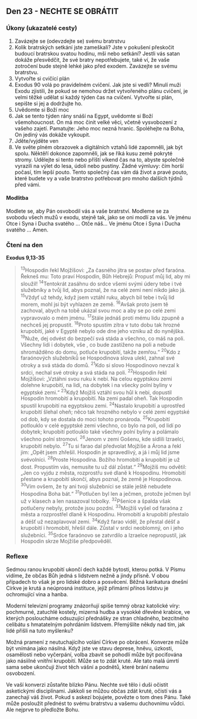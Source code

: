 ## Den 23 - NECHTE SE OBRÁTIT

### Úkony (ukazatelé cesty)

1. Zavázejte se (odevzdejte se) svému bratrstvu
1. Kolik bratrských setkání jste zameškali? Jste v pokušení přeskočit budoucí bratrskou svatou hodinu, mši nebo setkání? Jestli vás satan dokáže přesvědčit, že své bratry nepotřebujete, také ví, že vaše zotročení bude stejně lehké jako před exodem. Zavázejte se svému bratrstvu.
1. Vytvořte si cvičící plán
1. Exodus 90 volá po pravidelném cvičení. Jak jste si vedli? Minulí muži Exodu zjistili, že pokud se nemohou držet vytvořeného plánu cvičení, je velmi těžké udělat si každý týden čas na cvičení. Vytvořte si plán, sepište si jej a dodržujte ho.
1. Uvědomte si Boží moc
1. Jak se tento týden rány snáší na Egypt, uvědomte si Boží všemohoucnost. On má moc činit velké věci, včetně vysvobození z vašeho zajetí. Pamatujte: Jeho moc nezná hranic. Spoléhejte na Boha, On jediný vás dokáže vykoupit.
1. Jděte/vyjděte ven
1. Ve světe plném obrazovek a digitálních vztahů lidé zapomněli, jak být spolu. Něktěří dokonce zapomněli, jak se říká kusu země pokryté stromy. Udělejte si tento nebo příští víkend čas na to, abyste společně vyrazili na výlet do lesa, údolí nebo pustiny. Žádné výmluvy: čím horší počasí, tím lepší pouto. Tento společný čas vám dá život a pravé pouto, které budete vy a vaše bratrstvo potřebovat pro mnoho dalších týdnů před vámi.

#### Modlitba

Modlete se, aby Pán osvobodil vás a vaše bratrství.
Modleme se za svobodu všech mužů v exodu, stejně tak, jako se oni modlí za vás.
Ve jménu Otce i Syna i Ducha svatého … Otče náš… Ve jménu Otce i Syna i Ducha svatého … Amen.

### Čtení na den

**Exodus 9,13-35**

> <sup>13</sup>Hospodin řekl Mojžíšovi: „Za časného jitra se postav před faraóna. Řekneš mu: Toto praví Hospodin, Bůh Hebrejů: Propusť můj lid, aby mi sloužil!
> <sup>14</sup>Tentokrát zasáhnu do srdce všemi svými údery tebe i tvé služebníky a tvůj lid, abys poznal, že na celé zemi není nikdo jako já.
> <sup>15</sup>Vždyť už tehdy, když jsem vztáhl ruku, abych bil tebe i tvůj lid morem, mohl jsi být vyhlazen ze země.
> <sup>16</sup>Avšak proto jsem tě zachoval, abych na tobě ukázal svou moc a aby se po celé zemi vypravovalo o mém jménu.
> <sup>17</sup>Stále jednáš proti mému lidu zpupně a nechceš jej propustit.
> <sup>18</sup>Proto spustím zítra v tuto dobu tak hrozné krupobití, jaké v Egyptě nebylo ode dne jeho vzniku až do nynějška.
> <sup>19</sup>Nuže, dej odvést do bezpečí svá stáda a všechno, co máš na poli. Všechny lidi i dobytek, vše , co bude zastiženo na poli a nebude shromážděno do domu, potluče krupobití, takže zemřou.“
> <sup>20</sup>Kdo z faraónových služebníků se Hospodinova slova ulekl, zahnal své otroky a svá stáda do domů.
> <sup>21</sup>Kdo si slovo Hospodinovo nevzal k srdci, nechal své otroky a svá stáda na poli.
> <sup>22</sup>Hospodin řekl Mojžíšovi: „Vztáhni svou ruku k nebi. Na celou egyptskou zemi dolehne krupobití, na lidi, na dobytek i na všecky polní byliny v egyptské zemi.“
> <sup>23</sup>Když Mojžíš vztáhl svou hůl k nebi, dopustil Hospodin hromobití a krupobití. Na zemi padal oheň. Tak Hospodin spustil krupobití na egyptskou zemi.
> <sup>24</sup>Nastalo krupobití a uprostřed krupobití šlehal oheň; něco tak hrozného nebylo v celé zemi egyptské od dob, kdy se dostala do moci tohoto pronároda.
> <sup>25</sup>Krupobití potlouklo v celé egyptské zemi všechno, co bylo na poli, od lidí po dobytek; krupobití potlouklo také všechny polní byliny a polámalo všechno polní stromoví.
> <sup>26</sup>Jenom v zemi Gošenu, kde sídlili Izraelci, krupobití nebylo.
> <sup>27</sup>Tu si farao dal předvolat Mojžíše a Árona a řekl jim: „Opět jsem zhřešil. Hospodin je spravedlivý, a já i můj lid jsme svévolníci.
> <sup>28</sup>Proste Hospodina. Božího hromobití a krupobití je už dost. Propustím vás, nemusíte tu už dál zůstat.“
> <sup>29</sup>Mojžíš mu odvětil: „Jen co vyjdu z města, rozprostřu své dlaně k Hospodinu. Hromobití přestane a krupobití skončí, abys poznal, že země je Hospodinova.
> <sup>30</sup>Vím ovšem, že ty ani tvoji služebníci se stále ještě nebudete Hospodina Boha bát.“
> <sup>31</sup>Potlučen byl len a ječmen, protože ječmen byl už v klasech a len nasazoval tobolky.
> <sup>32</sup>Pšenice a špalda však potlučeny nebyly, protože jsou pozdní.
> <sup>33</sup>Mojžíš vyšel od faraóna z města a rozprostřel dlaně k Hospodinu. Hromobití a krupobití přestalo a déšť už nezaplavoval zemi.
> <sup>34</sup>Když farao viděl, že přestal déšť a krupobití i hromobití, hřešil dále. Zůstal v srdci neoblomný, on i jeho služebníci.
> <sup>35</sup>Srdce faraónovo se zatvrdilo a Izraelce nepropustil, jak Hospodin skrze Mojžíše předpověděl.

### Reflexe

Sedmou ranou krupobití ukončí dech každé bytosti, kterou potká. V Písmu vidíme, že občas Bůh jedná s lidstvem nežně a
jindy přísně. V obou případech to však je pro lidské dobro a posvěcení.
Běžná karikatura dnešní Církve je krutá a neúprosná instituce, jejíž přimární přínos lidstvu je ochromující vina a hanba.

Moderní televizní programy znázorňují spíše temný obraz katolické víry: pochmurné, zatuchlé kostely, mizerná hudba a
vysokké dřevěné krabice, ve kterých posloucháme odsuzující přednášky ze stran chladného, bezcitného celibátu s hmatatelným
pohrdáním lidstvem. Přemýšlíte někdy nad tím, jak lidé přišli na tuto myšlenku?

Možná pramení z neutuchajícího volání Církve po obrácení. Konverze může být vnímána jako násilná. Když jste ve stavu
deprese, hněvu, úzkosti, osamělosti nebo vyčerpání, volba zbavit se pohodlí může být pociťována jako násiilné vnitřní
krupobití. Může se to zdát kruté. Ale tato malá úmrtí sama sebe ukončují život těch vášní a podnětů, které brání našemu
osvobození.

Ve vaší konverzi zůstaňte blízko Pánu. Nechte své tělo i duši očistit asketickými disciplínami. Jakkoli se můžou občas zdát
kruté, očistí vás a zanechají váš život. Pokud s askezí bojujete, povězte o tom dnes Pánu. Také může posloužit přednést to
svému bratrstvu a vašemu duchovnímu vůdci. Ale nejprve to předložte Bohu.

